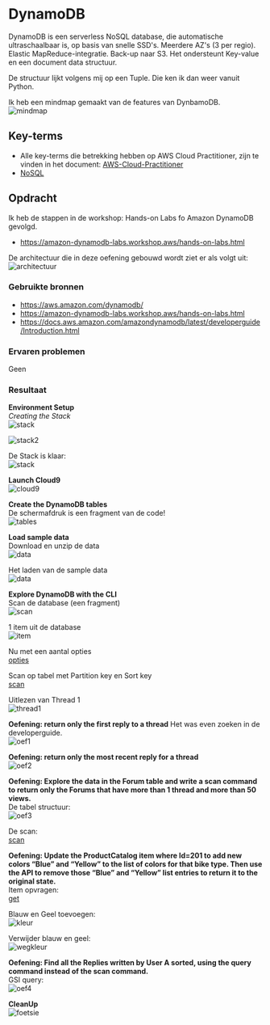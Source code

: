 # DynamoDB
DynamoDB is een serverless NoSQL database, die automatische ultraschaalbaar is, op basis van snelle SSD's. Meerdere AZ's (3 per regio). Elastic MapReduce-integratie. Back-up naar S3. Het ondersteunt Key-value en een document data structuur.

De structuur lijkt volgens mij op een Tuple. Die ken ik dan weer vanuit Python.

Ik heb een mindmap gemaakt van de features van DynbamoDB.  
![mindmap](../00_includes/mindmap-dynamodb.png)

## Key-terms
- Alle key-terms die betrekking hebben op AWS Cloud Practitioner, zijn te vinden in het document: [AWS-Cloud-Practitioner](../beschrijvingen/aws-cloud-practitioner.md)  
- [NoSQL](../beschrijvingen/aws-cloud-practitioner.md#NoSQL)  

## Opdracht
Ik heb de stappen in de workshop: Hands-on Labs fo Amazon DynamoDB gevolgd.
- https://amazon-dynamodb-labs.workshop.aws/hands-on-labs.html  

De architectuur die in deze oefening gebouwd wordt ziet er als volgt uit:  
![architectuur](../00_includes/AWS-22a.png)
### Gebruikte bronnen
- https://aws.amazon.com/dynamodb/
- https://amazon-dynamodb-labs.workshop.aws/hands-on-labs.html  
- https://docs.aws.amazon.com/amazondynamodb/latest/developerguide/Introduction.html

### Ervaren problemen
Geen

### Resultaat
**Environment Setup**  
*Creating the Stack*  
![stack](../00_includes/AWS-22b.png)  

![stack2](../00_includes/AWS-22c.png)  

De Stack is klaar:  
![stack](../00_includes/AWS-22d.png)

**Launch Cloud9**  
![cloud9](../00_includes/AWS-22e.png)

**Create the DynamoDB tables**  
De schermafdruk is een fragment van de code!  
![tables](../00_includes/AWS-22f.png)

**Load sample data**  
Download en unzip de data  
![data](../00_includes/AWS-22g.png)  

Het laden van de sample data  
![data](../00_includes/AWS-22h.png)  

**Explore DynamoDB with the CLI**  
Scan de database (een fragment)  
![scan](../00_includes/AWS-22i.png)

1 item uit de database  
![item](../00_includes/AWS-22j.png)  

Nu met een aantal opties  
[opties](../00_includes/AWS-22k.png)

Scan op tabel met Partition key en Sort key  
[scan](../00_includes/AWS-22l.png)

Uitlezen van Thread 1  
![thread1](../00_includes/AWS-22m.png)

**Oefening: return only the first reply to a thread** 
Het was even zoeken in de developerguide.  
![oef1](../00_includes/AWS-22n.png)

**Oefening: return only the most recent reply for a thread**  
![oef2](../00_includes/AWS-22o.png)

**Oefening: Explore the data in the Forum table and write a scan command to return only the Forums that have more than 1 thread and more than 50 views.**  
De tabel structuur:  
![oef3](../00_includes/AWS-22p.png)

De scan:  
[scan](../00_includes/AWS-22q.png)

**Oefening: Update the ProductCatalog item where Id=201 to add new colors “Blue” and “Yellow” to the list of colors for that bike type. Then use the API to remove those “Blue” and “Yellow” list entries to return it to the original state.**  
Item opvragen:  
[get](../00_includes/AWS-22r.png)

Blauw en Geel toevoegen:  
![kleur](../00_includes/AWS-22s.png)

Verwijder blauw en geel:  
![wegkleur](../00_includes/AWS-22t.png)

**Oefening: Find all the Replies written by User A sorted, using the query command instead of the scan command.**  
GSI query:  
![oef4](../00_includes/AWS-22u.png)

**CleanUp**  
![foetsie](../00_includes/AWS-22v.png)